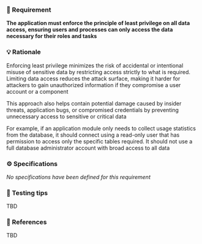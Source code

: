 ### 📌 Requirement

**The application must enforce the principle of least privilege on all data access, ensuring users and processes can only access the data necessary for their roles and tasks**


### 💡 Rationale 

Enforcing least privilege minimizes the risk of accidental or intentional misuse of sensitive data by restricting access strictly to what is required. Limiting data access reduces the attack surface, making it harder for attackers to gain unauthorized information if they compromise a user account or a component

This approach also helps contain potential damage caused by insider threats, application bugs, or compromised credentials by preventing unnecessary access to sensitive or critical data

For example, if an application module only needs to collect usage statistics from the database, it should connect using a read-only user that has permission to access only the specific tables required. It should not use a full database administrator account with broad access to all data


### ⚙️ Specifications 

_No specifications have been defined for this requirement_


### 🧪 Testing tips 

TBD


### 🔗 References 

TBD
